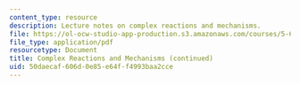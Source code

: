 ```yaml
---
content_type: resource
description: Lecture notes on complex reactions and mechanisms.
file: https://ol-ocw-studio-app-production.s3.amazonaws.com/courses/5-60-thermodynamics-kinetics-spring-2008/50daecaf606d0e85e64ff4993baa2cce_5_60_lecture33.pdf
file_type: application/pdf
resourcetype: Document
title: Complex Reactions and Mechanisms (continued)
uid: 50daecaf-606d-0e85-e64f-f4993baa2cce
---
```

